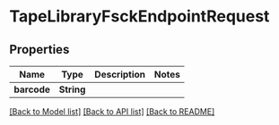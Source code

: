 # TapeLibraryFsckEndpointRequest

## Properties

Name | Type | Description | Notes
------------ | ------------- | ------------- | -------------
**barcode** | **String** |  | 

[[Back to Model list]](../README.md#documentation-for-models) [[Back to API list]](../README.md#documentation-for-api-endpoints) [[Back to README]](../README.md)


